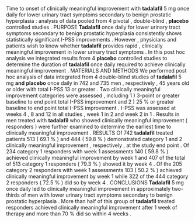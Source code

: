 Time to onset of clinically meaningful improvement with **tadalafil** 5 mg once daily for lower urinary tract symptoms secondary to benign prostatic hyperplasia : analysis of data pooled from 4 pivotal , double-blind , **placebo** controlled studies . PURPOSE **Tadalafil** once daily for lower urinary tract symptoms secondary to benign prostatic hyperplasia consistently shows statistically significant I-PSS improvements . However , physicians and patients wish to know whether **tadalafil** provides rapid , clinically meaningful improvement in lower urinary tract symptoms . In this post hoc analysis we integrated results from 4 **placebo** controlled studies to determine the duration of **tadalafil** once daily required to achieve clinically meaningful improvement . MATERIALS AND METHODS We performed post hoc analysis of data integrated from 4 double-blind studies of **tadalafil** 5 mg **and** **placebo** once daily in 742 and 735 men , respectively , 45 years old or older with total I-PSS 13 or greater . Two clinically meaningful improvement categories were assessed , including 1 ) 3-point or greater baseline to end point total I-PSS improvement and 2 ) 25 % or greater baseline to end point total I-PSS improvement . I-PSS was assessed at weeks 4 , 8 and 12 in all studies , week 1 in 2 and week 2 in 1 . Results in men treated with **tadalafil** who showed clinically meaningful improvement ( responders ) were further examined to determine the earliest time to clinically meaningful improvement . RESULTS Of 742 **tadalafil** treated patients 513 ( 69.1 % ) and 444 ( 59.8 % ) demonstrated category 1 and 2 clinically meaningful improvement , respectively , at the study end point . Of 234 category 1 responders with week 1 assessments 140 ( 59.8 % ) achieved clinically meaningful improvement by week 1 and 407 of the total of 513 category 1 responders ( 79.3 % ) showed it by week 4 . Of the 205 category 2 responders with week 1 assessments 103 ( 50.2 % ) achieved clinically meaningful improvement by week 1 while 322 of the 444 category 2 responders ( 72.5 % ) did so by week 4 . CONCLUSIONS **Tadalafil** 5 mg once daily led to clinically meaningful improvement in approximately two-thirds of men with lower urinary tract symptoms secondary to benign prostatic hyperplasia . More than half of this group of **tadalafil** treated responders achieved clinically meaningful improvement after 1 week of therapy and more than 70 % did so within 4 weeks . 